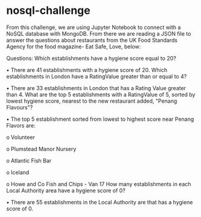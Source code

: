 # nosql-challenge
From this challenge, we are using Jupyter Notebook to connect with a NoSQL database with MongoDB. From there we are reading a JSON file to answer the questions about restaurants from the UK Food Standards Agency for the food magazine- Eat Safe, Love, below:

Questions:
Which establishments have a hygiene score equal to 20?
  <p>•	There are 41 establishments with a hygiene score of 20.
Which establishments in London have a RatingValue greater than or equal to 4?
 <p>•	There are 33 establishments in London that has a Rating Value greater than 4.
What are the top 5 establishments with a RatingValue of 5, sorted by lowest hygiene score, nearest to the new restaurant added, "Penang Flavours"?
  <p>•	The top 5 establishment sorted from lowest to highest score near Penang Flavors are:
      <p>o	Volunteer
      <p>o	Plumstead Manor Nursery
      <p>o	Atlantic Fish Bar
      <p>o	Iceland
      <p>o	Howe and Co Fish and Chips - Van 17
How many establishments in each Local Authority area have a hygiene score of 0?
  <p>•	There are 55 establishments in the Local Authority are that has a hygiene score of 0.

